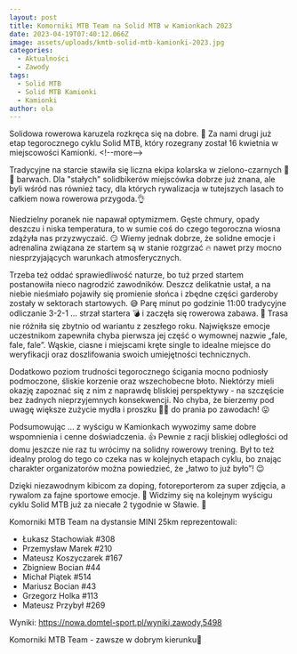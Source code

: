 ```yaml
---
layout: post
title: Komorniki MTB Team na Solid MTB w Kamionkach 2023
date: 2023-04-19T07:40:12.066Z
image: assets/uploads/kmtb-solid-mtb-kamionki-2023.jpg
categories:
  - Aktualności
  - Zawody
tags:
  - Solid MTB
  - Solid MTB Kamionki
  - Kamionki
author: ola
---
```

Solidowa rowerowa karuzela rozkręca się na dobre. 🤟 Za nami drugi już etap tegorocznego cyklu Solid MTB, który rozegrany został 16 kwietnia w miejscowości Kamionki.
<﻿!--more-->

Tradycyjne na starcie stawiła się liczna ekipa kolarska w zielono-czarnych 💚🖤 barwach. Dla "stałych" solidbikerów miejscówka dobrze już znana, ale byli wśród nas również tacy, dla których rywalizacja w tutejszych lasach to całkiem nowa rowerowa przygoda.👌

Niedzielny poranek nie napawał optymizmem. Gęste chmury, opady deszczu i niska temperatura, to w sumie coś do czego tegoroczna wiosna zdążyła nas przyzwyczaić. 😏 Wiemy jednak dobrze, że solidne emocje i adrenalina związana ze startem są w stanie rozgrzać 🔥 nawet przy mocno niesprzyjających warunkach atmosferycznych. 

Trzeba też oddać sprawiedliwość naturze, bo tuż przed startem postanowiła nieco nagrodzić zawodników. Deszcz delikatnie ustał, a na niebie nieśmiało pojawiły się promienie słońca i zbędne części garderoby zostały w sektorach startowych. 😅 Parę minut po godzinie 11:00 tradycyjne odliczanie 3-2-1 … strzał startera 💣 i zaczęła się rowerowa zabawa. 💪 Trasa nie różniła się zbytnio od wariantu z zeszłego roku. Największe emocje uczestnikom zapewniła chyba pierwsza jej część o wymownej nazwie „fale, fale, fale”. Wąskie, ciasne i miejscami kręte single to idealne miejsce do weryfikacji oraz doszlifowania swoich umiejętności technicznych.

Dodatkowo poziom trudności tegorocznego ścigania mocno podniosły podmoczone, śliskie korzenie oraz wszechobecne błoto. Niektórzy mieli okazję zapoznać się z nim z naprawdę bliskiej perspektywy - na szczęście bez żadnych nieprzyjemnych konsekwencji. No chyba, że bierzemy pod uwagę większe zużycie mydła i proszku 🧴🫧 do prania po zawodach! 😛

Podsumowując … z wyścigu w Kamionkach wywozimy same dobre wspomnienia i cenne doświadczenia. 👍 Pewnie z racji bliskiej odległości od domu jeszcze nie raz tu wrócimy na solidny rowerowy trening. Był to też idealny prolog do tego co czeka nas w kolejnych etapach cyklu, bo znając charakter organizatorów można powiedzieć, że „łatwo to już było”! 😉

Dzięki niezawodnym kibicom za doping, fotoreporterom za super zdjęcia, a rywalom za fajne sportowe emocje. 👏 Widzimy się na kolejnym wyścigu cyklu Solid MTB już za niecałe 2 tygodnie w Sławie. 🫡

Komorniki MTB Team na dystansie MINI 25km reprezentowali:

* Łukasz Stachowiak #308
* Przemysław Marek #210
* Mateusz Koszyczarek #167
* Zbigniew Bocian #44
* Michał Piątek #514
* Mariusz Bocian #43
* Grzegorz Holka #113
* Mateusz Przybył #269

Wyniki: <https://nowa.domtel-sport.pl/wyniki,zawody,5498>

Komorniki MTB Team - zawsze w dobrym kierunku🙂